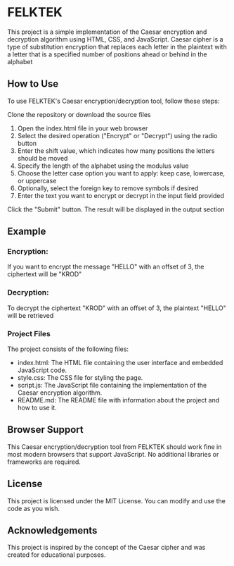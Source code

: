 # FELKTEK
This project is a simple implementation of the Caesar encryption and decryption algorithm using HTML, CSS, and JavaScript. Caesar cipher is a type of substitution encryption that replaces each letter in the plaintext with a letter that is a specified number of positions ahead or behind in the alphabet

## How to Use
To use FELKTEK's Caesar encryption/decryption tool, follow these steps:

Clone the repository or download the source files
1. Open the index.html file in your web browser
2. Select the desired operation ("Encrypt" or "Decrypt") using the radio button
3. Enter the shift value, which indicates how many positions the letters should be moved
4. Specify the length of the alphabet using the modulus value
5. Choose the letter case option you want to apply: keep case, lowercase, or uppercase
6. Optionally, select the foreign key to remove symbols if desired
7. Enter the text you want to encrypt or decrypt in the input field provided
   
Click the "Submit" button.
The result will be displayed in the output section

## Example
### Encryption:
If you want to encrypt the message "HELLO" with an offset of 3, the ciphertext will be "KROD"

### Decryption:
To decrypt the ciphertext "KROD" with an offset of 3, the plaintext "HELLO" will be retrieved

### Project Files
The project consists of the following files:

- index.html: The HTML file containing the user interface and embedded JavaScript code.
- style.css: The CSS file for styling the page.
- script.js: The JavaScript file containing the implementation of the Caesar encryption algorithm.
- README.md: The README file with information about the project and how to use it.
## Browser Support
This Caesar encryption/decryption tool from FELKTEK should work fine in most modern browsers that support JavaScript. No additional libraries or frameworks are required.

## License
This project is licensed under the MIT License. You can modify and use the code as you wish.

## Acknowledgements
This project is inspired by the concept of the Caesar cipher and was created for educational purposes.
